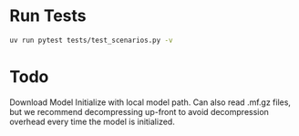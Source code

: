# Run Tests
```bash
uv run pytest tests/test_scenarios.py -v
```

# Todo
Download Model
Initialize with local model path. Can also read .mf.gz files, but we recommend decompressing
up-front to avoid decompression overhead every time the model is initialized.
